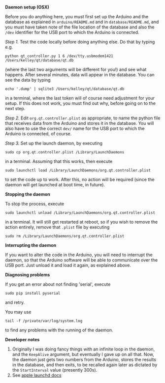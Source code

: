 **Daemon setup (OSX)**

Before you do anything here, you must first set up the Arduino and the database
as explained in `arduino/README.md` and in `database/README.md`, and you must
have taken note of the file location of the database and also the `/dev`
identifier for the USB port to which the Arduino is connected.

*Step 1.* Test the code locally before doing anything else. Do that by typing
e.g.

    python qt_controller.py 1 6 /dev/tty.usbmodem1421 /Users/kelley/qt/database/qt.db

(where the last two arguments will be different for you!) and see what happens.
After several minutes, data will appear in the database. You can see the data
by typing

    echo '.dump' | sqlite3 /Users/kelley/qt/database/qt.db 

in a terminal, where the last token will of course need adjustment for your
setup. If this does not work, you must find out why, before going on to the
next step.

*Step 2.* Edit `org.qt.controller.plist` as appropriate, to name the python
file that receives data from the Arduino and stores it in the database.  You
will also have to use the correct `dev/` name for the USB port to which the
Arduino is connected, of course.

*Step 3.* Set up the launch daemon, by executing

    sudo cp org.qt.controller.plist /Library/LaunchDaemons

in a terminal. Assuming that this works, then execute

    sudo launchctl load /Library/LaunchDaemons/org.qt.controller.plist 

to set the code up to work. After this, no action will be required (since the
daemon will get launched at boot time, in future).

**Stopping the daemon**

To stop the process, execute

    sudo launchctl unload /Library/LaunchDaemons/org.qt.controller.plist 

in a terminal. It will still get restarted at reboot, so if you wish to remove
the action entirely, remove that `.plist` file by executing

    sudo rm /Library/LaunchDaemons/org.qt.controller.plist 

**Interrupting the daemon**

If you want to alter the code in the Arduino, you will need to interrupt the
daemon, so that the Arduino software will be able to communicate over the USB
port. Just unload it and load it again, as explained above.


**Diagnosing problems**

If you get an error about not finding 'serial', execute

    sudo pip install pyserial

and retry.

You may use

    tail -f /private/var/log/system.log

to find any problems with the running of the daemon.

**Developer notes**

1. Originally I was doing fancy things with an infinite loop in the daemon, and the `KeepAlive` argument, but eventually I gave up on all that. Now, the daemon just gets two numbers from the Arduino, stores the results in the database, and then exits, to be recalled again later as dictated by the `StartInterval` value (presently 300s).
2. See [apple launchd docs](https://developer.apple.com/library/mac/documentation/MacOSX/Conceptual/BPSystemStartup/Chapters/CreatingLaunchdJobs.html)
